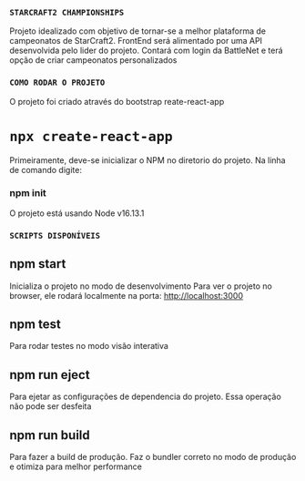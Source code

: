 ### `STARCRAFT2 CHAMPIONSHIPS`

Projeto idealizado com objetivo de tornar-se a melhor plataforma de campeonatos de StarCraft2.
FrontEnd será alimentado por uma API desenvolvida pelo lider do projeto. Contará com login da BattleNet e terá opção de criar campeonatos personalizados


### `COMO RODAR O PROJETO`

O projeto foi criado através do bootstrap reate-react-app
#    `npx create-react-app`

Primeiramente, deve-se inicializar o NPM no diretorio do projeto.
Na linha de comando digite:
### npm init

O projeto está usando Node v16.13.1


### `SCRIPTS DISPONÍVEIS`
## npm start

Inicializa o projeto no modo de desenvolvimento
Para ver o projeto no browser, ele rodará localmente na porta: [http://localhost:3000](http://localhost:3000)

## npm test

Para rodar testes no modo visão interativa

## npm run eject

Para ejetar as configurações de dependencia do projeto. Essa operação não pode ser desfeita

## npm run build

Para fazer a build de produção. Faz o bundler correto no modo de produção e otimiza para melhor performance



